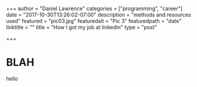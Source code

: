 +++
author = "Daniel Lawrence"
categories = ["programming", "career"]
date = "2017-10-30T13:26:02-07:00"
description = "methods and resources used"
featured = "pic03.jpg"
featuredalt = "Pic 3"
featuredpath = "date"
linktitle = ""
title = "How I got my job at linkedin"
type = "post"

+++

# BLAH
hello
